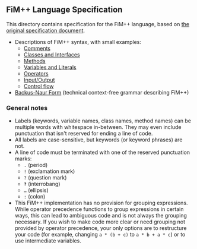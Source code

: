 ## FiM++ Language Specification
This directory contains specification for the FiM++ language, based on [the
original specification document](https://docs.google.com/document/d/1gU-ZROmZu0Xitw_pfC1ktCDvJH5rM85TxxQf5pg_xmg/edit?pli=1#).

* Descriptions of FiM++ syntax, with small examples:
  * [Comments](comments.md#fim-comments)
  * [Classes and Interfaces](classes-interfaces.md#fim-classes)
  * [Methods](methods.md#fim-methods)
  * [Variables and Literals](variables-literals.md#fim-variables)
  * [Operators](operators.md#fim-operators)
  * [Input/Output](input-output.md#fim-input-and-output)
  * [Control flow](control-flow.md#fim-control-flow)
* [Backus-Naur Form](bnf.md#fim-specification) (technical context-free grammar describing FiM++)

### General notes
* Labels (keywords, variable names, class names, method names) can be multiple
  words with whitespace in-between. They may even include punctuation that isn't
  reserved for ending a line of code.
* All labels are case-sensitive, but keywords (or keyword phrases) are not.
* A line of code must be terminated with one of the reserved punctuation marks:
  * `.` (period)
  * `!` (exclamation mark)
  * `?` (question mark)
  * `‽` (interrobang)
  * `…` (ellipsis)
  * `:` (colon)
* This FiM++ implementation has no provision for grouping expressions. While
operator precedence functions to group expressions in certain ways, this can
lead to ambiguous code and is not always the grouping necessary. If you wish to
make code more clear or need grouping not provided by operator precedence, your
only options are to restructure your code (for example, changing `a * (b + c)`
to `a * b + a * c`) or to use intermediate variables.
